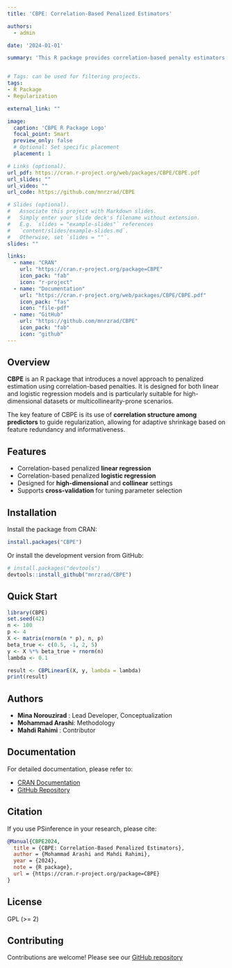 ```yaml
---
title: 'CBPE: Correlation-Based Penalized Estimators'

authors:
  - admin

date: '2024-01-01'

summary: 'This R package provides correlation-based penalty estimators for both linear and logistic regression models by implementing a new regularization method.'


# Tags: can be used for filtering projects.
tags:
- R Package
- Regularization

external_link: ""

image:
  caption: 'CBPE R Package Logo'
  focal_point: Smart
  preview_only: false
  # Optional: Set specific placement
  placement: 1

# Links (optional).
url_pdf: https://cran.r-project.org/web/packages/CBPE/CBPE.pdf
url_slides: ""
url_video: ""
url_code: https://github.com/mnrzrad/CBPE

# Slides (optional).
#   Associate this project with Markdown slides.
#   Simply enter your slide deck's filename without extension.
#   E.g. `slides = "example-slides"` references 
#   `content/slides/example-slides.md`.
#   Otherwise, set `slides = ""`.
slides: ""

links:
  - name: "CRAN"
    url: "https://cran.r-project.org/package=CBPE"
    icon_pack: "fab"
    icon: "r-project"
  - name: "Documentation"
    url: "https://cran.r-project.org/web/packages/CBPE/CBPE.pdf"
    icon_pack: "fas"
    icon: "file-pdf"
  - name: "GitHub"
    url: "https://github.com/mnrzrad/CBPE"
    icon_pack: "fab"
    icon: "github"
---
```


## Overview

**CBPE** is an R package that introduces a novel approach to penalized estimation using correlation-based penalties. It is designed for both linear and logistic regression models and is particularly suitable for high-dimensional datasets or multicollinearity-prone scenarios.

The key feature of CBPE is its use of **correlation structure among predictors** to guide regularization, allowing for adaptive shrinkage based on feature redundancy and informativeness.

## Features

- Correlation-based penalized **linear regression**
- Correlation-based penalized **logistic regression**
- Designed for **high-dimensional** and **collinear** settings
- Supports **cross-validation** for tuning parameter selection

## Installation

Install the package from CRAN:

```r
install.packages("CBPE")
```

Or install the development version from GitHub:

```r
# install.packages("devtools")
devtools::install_github("mnrzrad/CBPE")
```

## Quick Start

```r
library(CBPE)
set.seed(42)
n <- 100
p <- 4
X <- matrix(rnorm(n * p), n, p)
beta_true <- c(0.5, -1, 2, 5)
y <- X %*% beta_true + rnorm(n)
lambda <- 0.1

result <- CBPLinearE(X, y, lambda = lambda)
print(result)
```

## Authors

- **Mina Norouzirad** : Lead Developer, Conceptualization
- **Mohammad Arashi**: Methodology
- **Mahdi Rahimi** : Contributor 


## Documentation

For detailed documentation, please refer to:
- [CRAN Documentation](https://cran.r-project.org/web/packages/CBPE/CBPE.pdf)
- [GitHub Repository](https://github.com/mnrzrad/CBPE)

## Citation

If you use PSinference in your research, please cite:

```bibtex
@Manual{CBPE2024,
  title = {CBPE: Correlation-Based Penalized Estimators},
  author = {Mohammad Arashi and Mahdi Rahimi},
  year = {2024},
  note = {R package},
  url = {https://cran.r-project.org/package=CBPE}
}
```

## License

GPL (>= 2)

## Contributing

Contributions are welcome! Please see our [GitHub repository](https://github.com/mnrzrad/CBPE/issues)
